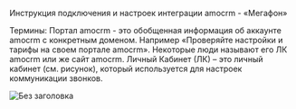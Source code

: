 Инструкция подключения и настроек интеграции amocrm - «Мегафон»

Термины:
Портал amocrm - это обобщенная информация об аккаунте amocrm с конкретным доменом. Например «Проверяйте настройки и тарифы на своем портале amocrm». Некоторые люди называют его ЛК amocrm или же сайт amocrm.
Личный Кабинет (ЛК) – это личный кабинет (см. рисунок), который используется для настроек коммуникации звонков.

![Без заголовка](https://github.com/user-attachments/assets/22bc4ae7-676d-4cef-8272-38acbea6930b)
